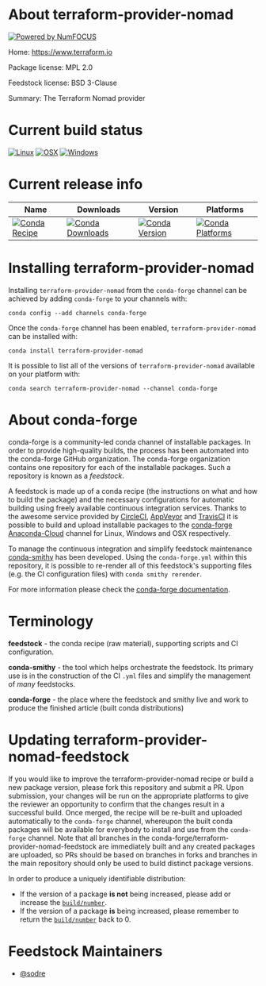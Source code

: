 About terraform-provider-nomad
==============================

[![Powered by NumFOCUS](https://img.shields.io/badge/powered%20by-NumFOCUS-orange.svg?style=flat&colorA=E1523D&colorB=007D8A)](http://numfocus.org)

Home: https://www.terraform.io

Package license: MPL 2.0

Feedstock license: BSD 3-Clause

Summary: The Terraform Nomad provider



Current build status
====================

[![Linux](https://img.shields.io/circleci/project/github/conda-forge/terraform-provider-nomad-feedstock/master.svg?label=Linux)](https://circleci.com/gh/conda-forge/terraform-provider-nomad-feedstock)
[![OSX](https://img.shields.io/travis/conda-forge/terraform-provider-nomad-feedstock/master.svg?label=macOS)](https://travis-ci.org/conda-forge/terraform-provider-nomad-feedstock)
[![Windows](https://img.shields.io/appveyor/ci/conda-forge/terraform-provider-nomad-feedstock/master.svg?label=Windows)](https://ci.appveyor.com/project/conda-forge/terraform-provider-nomad-feedstock/branch/master)

Current release info
====================

| Name | Downloads | Version | Platforms |
| --- | --- | --- | --- |
| [![Conda Recipe](https://img.shields.io/badge/recipe-terraform--provider--nomad-green.svg)](https://anaconda.org/conda-forge/terraform-provider-nomad) | [![Conda Downloads](https://img.shields.io/conda/dn/conda-forge/terraform-provider-nomad.svg)](https://anaconda.org/conda-forge/terraform-provider-nomad) | [![Conda Version](https://img.shields.io/conda/vn/conda-forge/terraform-provider-nomad.svg)](https://anaconda.org/conda-forge/terraform-provider-nomad) | [![Conda Platforms](https://img.shields.io/conda/pn/conda-forge/terraform-provider-nomad.svg)](https://anaconda.org/conda-forge/terraform-provider-nomad) |

Installing terraform-provider-nomad
===================================

Installing `terraform-provider-nomad` from the `conda-forge` channel can be achieved by adding `conda-forge` to your channels with:

```
conda config --add channels conda-forge
```

Once the `conda-forge` channel has been enabled, `terraform-provider-nomad` can be installed with:

```
conda install terraform-provider-nomad
```

It is possible to list all of the versions of `terraform-provider-nomad` available on your platform with:

```
conda search terraform-provider-nomad --channel conda-forge
```


About conda-forge
=================

conda-forge is a community-led conda channel of installable packages.
In order to provide high-quality builds, the process has been automated into the
conda-forge GitHub organization. The conda-forge organization contains one repository
for each of the installable packages. Such a repository is known as a *feedstock*.

A feedstock is made up of a conda recipe (the instructions on what and how to build
the package) and the necessary configurations for automatic building using freely
available continuous integration services. Thanks to the awesome service provided by
[CircleCI](https://circleci.com/), [AppVeyor](https://www.appveyor.com/)
and [TravisCI](https://travis-ci.org/) it is possible to build and upload installable
packages to the [conda-forge](https://anaconda.org/conda-forge)
[Anaconda-Cloud](https://anaconda.org/) channel for Linux, Windows and OSX respectively.

To manage the continuous integration and simplify feedstock maintenance
[conda-smithy](https://github.com/conda-forge/conda-smithy) has been developed.
Using the ``conda-forge.yml`` within this repository, it is possible to re-render all of
this feedstock's supporting files (e.g. the CI configuration files) with ``conda smithy rerender``.

For more information please check the [conda-forge documentation](https://conda-forge.org/docs/).

Terminology
===========

**feedstock** - the conda recipe (raw material), supporting scripts and CI configuration.

**conda-smithy** - the tool which helps orchestrate the feedstock.
                   Its primary use is in the construction of the CI ``.yml`` files
                   and simplify the management of *many* feedstocks.

**conda-forge** - the place where the feedstock and smithy live and work to
                  produce the finished article (built conda distributions)


Updating terraform-provider-nomad-feedstock
===========================================

If you would like to improve the terraform-provider-nomad recipe or build a new
package version, please fork this repository and submit a PR. Upon submission,
your changes will be run on the appropriate platforms to give the reviewer an
opportunity to confirm that the changes result in a successful build. Once
merged, the recipe will be re-built and uploaded automatically to the
`conda-forge` channel, whereupon the built conda packages will be available for
everybody to install and use from the `conda-forge` channel.
Note that all branches in the conda-forge/terraform-provider-nomad-feedstock are
immediately built and any created packages are uploaded, so PRs should be based
on branches in forks and branches in the main repository should only be used to
build distinct package versions.

In order to produce a uniquely identifiable distribution:
 * If the version of a package **is not** being increased, please add or increase
   the [``build/number``](https://conda.io/docs/user-guide/tasks/build-packages/define-metadata.html#build-number-and-string).
 * If the version of a package **is** being increased, please remember to return
   the [``build/number``](https://conda.io/docs/user-guide/tasks/build-packages/define-metadata.html#build-number-and-string)
   back to 0.

Feedstock Maintainers
=====================

* [@sodre](https://github.com/sodre/)

